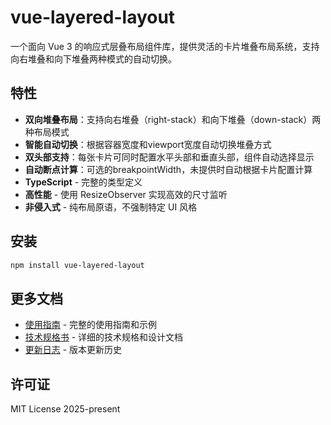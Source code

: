 ﻿# vue-layered-layout

一个面向 Vue 3 的响应式层叠布局组件库，提供灵活的卡片堆叠布局系统，支持向右堆叠和向下堆叠两种模式的自动切换。

## 特性

- **双向堆叠布局**：支持向右堆叠（right-stack）和向下堆叠（down-stack）两种布局模式
- **智能自动切换**：根据容器宽度和viewport宽度自动切换堆叠方式  
- **双头部支持**：每张卡片可同时配置水平头部和垂直头部，组件自动选择显示
- **自动断点计算**：可选的breakpointWidth，未提供时自动根据卡片配置计算
- **TypeScript** - 完整的类型定义
- **高性能** - 使用 ResizeObserver 实现高效的尺寸监听
- **非侵入式** - 纯布局原语，不强制特定 UI 风格

## 安装

```bash
npm install vue-layered-layout
```

## 更多文档

- [使用指南](./doc/USER_GUIDE.md) - 完整的使用指南和示例
- [技术规格书](./doc/技术规格书.md) - 详细的技术规格和设计文档
- [更新日志](./CHANGELOG.md) - 版本更新历史

## 许可证

MIT License  2025-present
